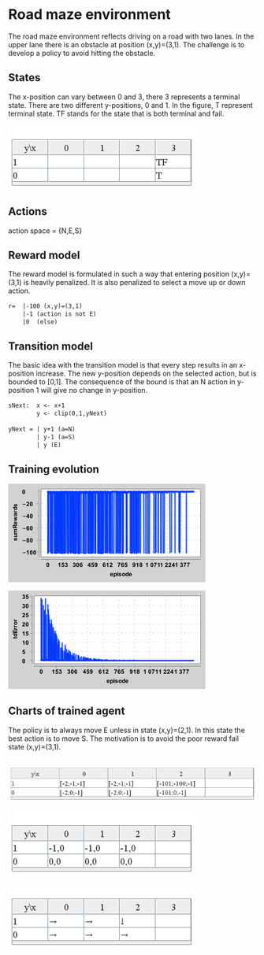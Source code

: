 # Road maze environment

The road maze environment reflects driving on a road with two lanes.
In the upper lane there is an obstacle at position (x,y)=(3,1).
The challenge is to develop a policy to avoid hitting the obstacle.

## States

The x-position can vary between 0 and 3, there 3 represents a terminal state.
There are two different y-positions, 0 and 1. In the figure, T represent terminal state.
TF stands for the state that is both terminal and fail.

![roadMazeEnv.png](pics%2FroadMazeEnv.png)


## Actions

action space = {N,E,S}

## Reward model

The reward model is formulated in such a way that entering position (x,y)=(3,1) is heavily penalized.
It is also penalized to select a move up or down action.

    r=  |-100 (x,y)=(3,1)
        |-1 (action is not E)
        |0  (else)

## Transition model
The basic idea with the transition model is that every step results in an x-position increase.
The new y-position depends on the selected action, but is bounded to [0,1].
The consequence of the bound is that an N action in y-position 1 will give no change in y-position. 

    sNext:  x <- x+1
            y <- clip(0,1,yNext)

    yNext = | y+1 (a=N) 
            | y-1 (a=S)
            | y (E)

## Training evolution

![trainingsumRewards.png](pics%2FtrainingsumRewards.png)

![trainingtdError.png](pics%2FtrainingtdError.png)

## Charts of trained agent

The policy is to always move E unless in state (x,y)=(2,1). In this state the best action is to move S.
The motivation is to avoid the poor reward fail state (x,y)=(3,1).

![agentState action values.png](pics%2FagentState%20action%20values.png)

![agentState values.png](pics%2FagentState%20values.png)

![agentActions.png](pics%2FagentActions.png)